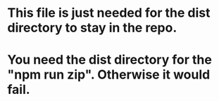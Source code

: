 # This file is just needed for the dist directory to stay in the repo.
# You need the dist directory for the "npm run zip". Otherwise it would fail.